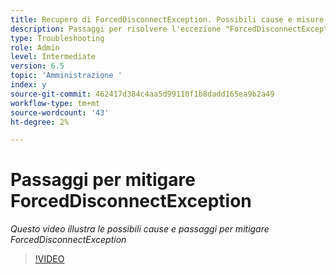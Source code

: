 ```yaml
---
title: Recupero di ForcedDisconnectException. Possibili cause e misure per attenuare il problema.
description: Passaggi per risolvere l'eccezione "ForcedDisconnectException - Questo membro è stato escluso dal sistema distribuito".
type: Troubleshooting
role: Admin
level: Intermediate
version: 6.5
topic: 'Amministrazione '
index: y
source-git-commit: 462417d384c4aa5d99110f1b8dadd165ea9b2a49
workflow-type: tm+mt
source-wordcount: '43'
ht-degree: 2%

---
```



# Passaggi per mitigare ForcedDisconnectException

*Questo video illustra le possibili cause e passaggi per mitigare ForcedDisconnectException*

>[!VIDEO](https://video.tv.adobe.com/v/335483?quality=9&learn=on)
